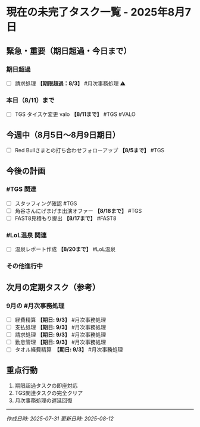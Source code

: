 # 現在の未完了タスク一覧 - 2025年8月7日

## 緊急・重要（期日超過・今日まで）
### 期日超過
- [ ] 請求処理 **【期限超過：8/3】** #月次事務処理 ⚠️

### 本日（8/11）まで
- [ ] TGS タイスケ変更 valo **【8/11まで】** #TGS #VALO

## 今週中（8月5日〜8月9日期日）
- [ ] Red Bullさまとの打ち合わせフォローアップ **【8/5まで】** #TGS

## 今後の計画
### #TGS 関連
- [ ] スタッフィング確認 #TGS
- [ ] 角谷さんにげまげま出演オファー **【8/18まで】** #TGS
- [ ] FAST8見積もり提出 **【8/17まで】** #FAST8

### #LoL温泉 関連
- [ ] 温泉レポート作成 **【8/20まで】** #LoL温泉

### その他進行中

## 次月の定期タスク（参考）
### 9月の #月次事務処理
- [ ] 経費精算 **【期日: 9/3】** #月次事務処理
- [ ] 支払処理 **【期日: 9/3】** #月次事務処理
- [ ] 請求処理 **【期日: 9/3】** #月次事務処理
- [ ] 勤怠管理 **【期日: 9/3】** #月次事務処理
- [ ] タオル経費精算　**【期日: 9/3】** #月次事務処理

## 重点行動
1. 期限超過タスクの即座対応
2. TGS関連タスクの完全クリア
3. 月次事務処理の遅延回復


---
*作成日時: 2025-07-31*
*更新日時: 2025-08-12*